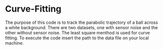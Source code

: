 # Curve-Fitting
The purpose of this code is to track the parabolic trajectory of a ball across a white background. There are two datasets, one with sensor noise and the other without sensor noise. The least square menthod is used for curve fitting.
To execute the code insert the path to the data file on your local machine.
